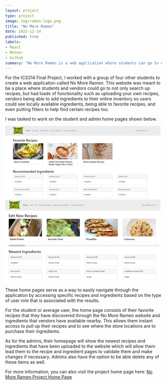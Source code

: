 ```yaml
---
layout: project
type: project
image: img/ramen-logo.png
title: "No More Ramen"
date: 2022-12-14
published: true
labels:
- React
- Meteor
- Github
summary: "No More Ramen is a web application where students can go to discover recipes that are more convenient to the average college student. With the convenience of these recipes, things like fancy kitchen equipment are not required, the ingredients are locally available, and will appeal to the taste of the locals."
---
```


For the ICS314 Final Project, I worked with a group of four other students to create a web application called No More Ramen. This website was meant to be a place where students and vendors could go to not only search up recipes, but had loads of functionality such as uploading your own recipes, vendors being able to add ingredients to their online inventory so users could see locally available ingredients, being able to favorite recipes, and even putting filters to help find certain recipes too.

I was tasked to work on the student and admin home pages shown below.

<img width="500px" class="img-fluid" src="../img/studenthome.png" alt="">

<img width="500px" src="../img/adminhome.png">

These home pages serve as a way to easily navigate through the application by accessing specific recipes and ingredients based on the type of user role that is associated with the results. 

For the student or average user, the home page consists of their favorite recipes that they have discovered through the No More Ramen website and ingredients that vendors have available nearby. This allows them instant access to pull up their recipes and to see where the store locations are to purchase their ingredients.

As for the admins, their homepage will show the newest recipes and ingredients that have been uploaded to the website which will allow them lead them to the recipe and ingredient pages to validate them and make changes if necessary. Admins also have the option to be able delete any of these items as well.

For more information, you can also visit the project home page here: [No More Ramen Project Home Page](https://no-more-ramen.github.io/)
